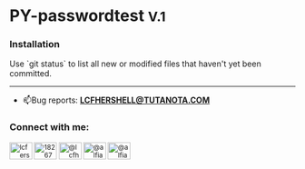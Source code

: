 # PY-passwordtest <small class='version_passwordtest'>V.1</small>

<h3 align="left">Installation</h3>
Use `git status` to list all new or modified files that haven't yet been committed.

-----------------------------------------
- 📫Bug reports: **LCFHERSHELL@TUTANOTA.COM**
<h3 align="left">Connect with me:</h3>
<p align="left">
  <small>
    <a href="https://twitter.com/lcfershell" target="blank"><img align="center" src="https://raw.githubusercontent.com/rahuldkjain/github-profile-readme-generator/master/src/images/icons/Social/twitter.svg" alt="lcfershell" height="30" width="40" /></a>
    <a href="https://stackoverflow.com/users/18267661" target="blank"><img align="center" src="https://raw.githubusercontent.com/rahuldkjain/github-profile-readme-generator/master/src/images/icons/Social/stack-overflow.svg" alt="18267661" height="30" width="40" /></a>
    <a href="https://instagram.com/@lcfhershell" target="blank"><img align="center" src="https://raw.githubusercontent.com/rahuldkjain/github-profile-readme-generator/master/src/images/icons/Social/instagram.svg" alt="@lcfhershell" height="30" width="40" /></a>
    <a href="https://medium.com/@alfiandecker2" target="blank"><img align="center" src="https://raw.githubusercontent.com/rahuldkjain/github-profile-readme-generator/master/src/images/icons/Social/medium.svg" alt="@alfiandecker2" height="30" width="40" /></a>
    <a href="https://www.hackerrank.com/@alfiandecker2" target="blank"><img align="center" src="https://raw.githubusercontent.com/rahuldkjain/github-profile-readme-generator/master/src/images/icons/Social/hackerrank.svg" alt="@alfiandecker2" height="30" width="40" /></a> 
 </small>
</p>
